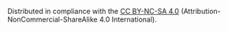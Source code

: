 Distributed in compliance with the [CC BY-NC-SA 4.0](https://creativecommons.org/licenses/by-nc-sa/4.0/legalcode.en) (Attribution-NonCommercial-ShareAlike 4.0 International).
